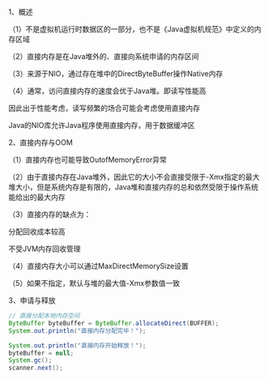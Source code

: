 1、概述

（1）不是虚拟机运行时数据区的一部分，也不是《Java虚拟机规范》中定义的内存区域

（2）直接内存是在Java堆外的、直接向系统申请的内存区间

（3）来源于NIO，通过存在堆中的DirectByteBuffer操作Native内存

（4）通常，访问直接内存的速度会优于Java堆。即读写性能高

因此出于性能考虑，读写频繁的场合可能会考虑使用直接内存

Java的NIO库允许Java程序使用直接内存，用于数据缓冲区



2、直接内存与OOM

（1）直接内存也可能导致OutofMemoryError异常

（2）由于直接内存在Java堆外，因此它的大小不会直接受限于-Xmx指定的最大堆大小，但是系统内存是有限的，Java堆和直接内存的总和依然受限于操作系统能给出的最大内存

（3）直接内存的缺点为：

分配回收成本较高

不受JVM内存回收管理

（4）直接内存大小可以通过MaxDirectMemorySize设置

（5）如果不指定，默认与堆的最大值-Xmx参数值一致



3、申请与释放

```java
// 直接分配本地内存空间
ByteBuffer byteBuffer = ByteBuffer.allocateDirect(BUFFER);
System.out.println("直接内存分配完毕！");

System.out.println("直接内存开始释放！");
byteBuffer = null;
System.gc();
scanner.next();
```

